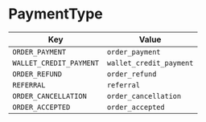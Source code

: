 # PaymentType

| Key | Value |
|-----|--------|
| `ORDER_PAYMENT` | `order_payment` |
| `WALLET_CREDIT_PAYMENT` | `wallet_credit_payment` |
| `ORDER_REFUND` | `order_refund` |
| `REFERRAL` | `referral` |
| `ORDER_CANCELLATION` | `order_cancellation` |
| `ORDER_ACCEPTED` | `order_accepted` |
